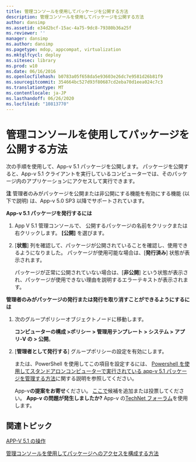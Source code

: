 ```yaml
---
title: 管理コンソールを使用してパッケージを公開する方法
description: 管理コンソールを使用してパッケージを公開する方法
author: dansimp
ms.assetid: e34d2bcf-15ac-4a75-9dc8-79380b36a25f
ms.reviewer: ''
manager: dansimp
ms.author: dansimp
ms.pagetype: mdop, appcompat, virtualization
ms.mktglfcycl: deploy
ms.sitesec: library
ms.prod: w10
ms.date: 06/16/2016
ms.openlocfilehash: b0783a05f658da5e93603e26dc7e9581d26b81f9
ms.sourcegitcommit: 354664bc527d93f80687cd2eba70d1eea024c7c3
ms.translationtype: MT
ms.contentlocale: ja-JP
ms.lasthandoff: 06/26/2020
ms.locfileid: "10813770"
---
```

# 管理コンソールを使用してパッケージを公開する方法


次の手順を使用して、App-v 5.1 パッケージを公開します。 パッケージを公開すると、App-v 5.1 クライアントを実行しているコンピューターでは、そのパッケージ内のアプリケーションにアクセスして実行できます。

**注** 管理者のみがパッケージを公開または非公開にする機能を有効にする機能 (以下で説明) は、App-v 5.0 SP3 以降でサポートされています。

 

**App-v 5.1 パッケージを発行するには**

1.  App V 5.1 管理コンソールで、 公開するパッケージの名前をクリックまたは右クリックします。 **[公開]** を選びます。

2.  [**状態**] 列を確認して、パッケージが公開されていることを確認し、使用できるようになりました。 パッケージが使用可能な場合は、[**発行済み**] 状態が表示されます。

    パッケージが正常に公開されていない場合は、[**非公開**] という状態が表示され、パッケージが使用できない理由を説明するエラーテキストが表示されます。

**管理者のみがパッケージの発行または発行を取り消すことができるようにするには**

1.  次のグループポリシーオブジェクトノードに移動します。

    **コンピューターの構成 &gt;ポリシー &gt; 管理用テンプレート &gt; システム &gt; アプリ-V の &gt; 公開**。

2.  [**管理者として発行する**] グループポリシーの設定を有効にします。

    または、PowerShell を使用してこの項目を設定するには、 [Powershell を使用してスタンドアロンコンピューターで実行されている app-v 5.1 パッケージを管理する方法](how-to-manage-app-v-51-packages-running-on-a-stand-alone-computer-by-using-powershell.md#bkmk-admins-pub-pkgs)に関する説明を参照してください。

    App-v**の提案をお寄せ**ください。 [ここで](http://appv.uservoice.com/forums/280448-microsoft-application-virtualization)候補を追加または投票してください。 **App-v の問題が発生しましたか?** App-v の[TechNet フォーラム](https://social.technet.microsoft.com/Forums/home?forum=mdopappv)を使用します。

## 関連トピック


[APP-V 5.1 の操作](operations-for-app-v-51.md)

[管理コンソールを使用してパッケージへのアクセスを構成する方法](how-to-configure-access-to-packages-by-using-the-management-console-51.md)

 

 





